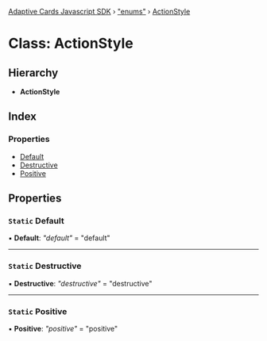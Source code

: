 [Adaptive Cards Javascript SDK](../README.md) › ["enums"](../modules/_enums_.md) › [ActionStyle](_enums_.actionstyle.md)

# Class: ActionStyle

## Hierarchy

* **ActionStyle**

## Index

### Properties

* [Default](_enums_.actionstyle.md#static-default)
* [Destructive](_enums_.actionstyle.md#static-destructive)
* [Positive](_enums_.actionstyle.md#static-positive)

## Properties

### `Static` Default

▪ **Default**: *"default"* = "default"

___

### `Static` Destructive

▪ **Destructive**: *"destructive"* = "destructive"

___

### `Static` Positive

▪ **Positive**: *"positive"* = "positive"
